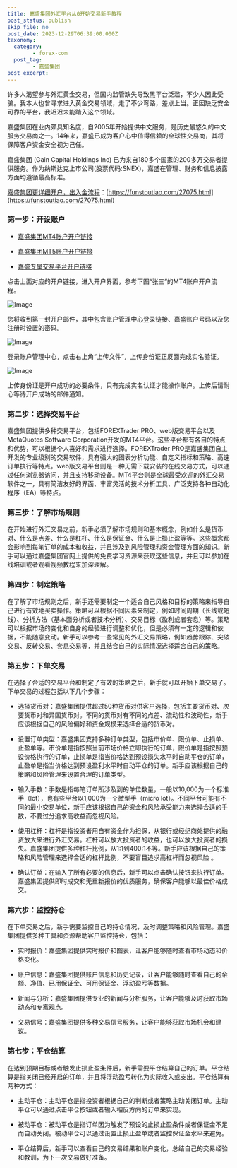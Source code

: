 ```yaml
---
title: 嘉盛集团外汇平台从0开始交易新手教程
post_status: publish
skip_file: no
post_date: 2023-12-29T06:39:00.000Z
taxonomy:
  category:
        - forex-com
  post_tag:
        - 嘉盛集团
post_excerpt: 
---
```

许多人渴望参与外汇黄金交易，但国内监管缺失导致黑平台泛滥，不少人因此受骗。我本人也曾寻求进入黄金交易领域，走了不少弯路，差点上当。正因缺乏安全可靠的平台，我迟迟未能踏入这个领域。

嘉盛集团在业内颇具知名度，自2005年开始提供中文服务，是历史最悠久的中文服务交易商之一。14年来，嘉盛已成为客户心中值得信赖的全球性交易商，其将保障客户资金安全视为己任。

嘉盛集团 (Gain Capital Holdings Inc) 已为来自180多个国家的200多万交易者提供服务。作为纳斯达克上市公司(股票代码:SNEX)，嘉盛在管理、财务和信息披露方面均遵循最高标准。

[嘉盛集团更详细开户，出入金流程](https://funstoutiao.com/27075.html)：[https://funstoutiao.com/27075.html](https://funstoutiao.com/27075.html)

### 第一步：开设账户

* [嘉盛集团MT4账户开户链接](https://s.ssgg.net/jsmt4)

* [嘉盛集团MT5账户开户链接](https://s.ssgg.net/jsmt5)

* [嘉盛专属交易平台开户链接](https://s.ssgg.net/js)

点击上面对应的开户链接，进入开户界面，参考下图“张三”的MT4账户开户流程。

![Image](https://prod-files-secure.s3.us-west-2.amazonaws.com/39ed1227-6d7d-4570-be36-9ccd4a2c4241/7a167aea-686b-400d-af59-4e18eb607a40/640.png?X-Amz-Algorithm=AWS4-HMAC-SHA256&X-Amz-Content-Sha256=UNSIGNED-PAYLOAD&X-Amz-Credential=ASIAZI2LB466VN2GU7KS%2F20250909%2Fus-west-2%2Fs3%2Faws4_request&X-Amz-Date=20250909T161310Z&X-Amz-Expires=3600&X-Amz-Security-Token=IQoJb3JpZ2luX2VjEHAaCXVzLXdlc3QtMiJIMEYCIQCT8mAjd3PgJD%2FNpyvoiXwBqnhn%2F2A0QAHRmLNj7%2FpO1wIhANiUk2YahDj1CrFlczP%2BIM052ePy5bD%2B5YJ8jzymJIItKogECNn%2F%2F%2F%2F%2F%2F%2F%2F%2F%2FwEQABoMNjM3NDIzMTgzODA1IgwEYhMlNDYYFCgShUgq3AMHV6Ubbh1RdW8DgdPKW0qu3cC3bnEw818a80jSl0jjg79GqLeOlD4AI6VA%2BU7DKxK06NX0sjo2IQmhBa9u3VB17gZUt9G4upvZnIU6LoZu%2BLNa8tQ9iobUzXwZGkAxFoPjB8Sx6zHzTRkMqLXLL0GTG0UIvsozksfxKM8QynceIyANMyB4dAwJ1%2FPpQshcwpO2NFyErorpTKhWZx%2B0tZjOGkiJ3jZeiWMLH644EfPfbwUtHihOQnFXWFJlCLFXa4zmPyBtuES%2F%2BXlF5yhtho9zauaD4OZFbkI9n18%2Bx0SXXxk0ahcq5nQfMqIogCkGv55%2F2Sfj1JAnSAimfAa64Jiy%2Fr35kHAdpCJFnIzibz%2B9HZw0y1A%2Fk8UYuPdWELjgSrRsNUGmstpeJheJwxwvcDFLSgkq2SuSO2xDCo%2Blpvlqep%2Fwk6ZVDZvMRQIm0h3tXOhMGd%2FFN4T%2FQfWqRfF9NYjsvFBGmvVKuNYJzmJQwlXUxNuVBQdt3zMgeBMXHUvXy0brtiD2twDTDbBbjdv6kHVF%2FGhpaOlTaQpPgNFJuuF8cV1Bi2fUm9b%2BBHiSkCEZBdObwjMxP6SE6J7m%2BUTk1R%2FgY2v7dmruOmdvXyhv%2BxuLhQfzjLuFda3mOzO1vzDanIHGBjqkAThki4XqKo9p0sdF5mwy0YbJEs1s%2F%2B3WWYVYoQwdoVPxVK0iu3Sf0MoJEYAGEFuoyRrT6vcYVSLZelWDY2HjobZdbNIwxAApTKepDzmf1Wvk5d7cckXZMmRMDlPtbUc%2Bbar0AdXo0metiE2K2pcDw8iaO0G4ANERnNViickErHbpb0FkHJh3qQtK%2FYRinM%2FeecTnfnboT10%2FrfDj6QMxdlYjB9Cj&X-Amz-Signature=18cf398795074520beb2d8e73882418affeb15a7e93c45f8525807d4c18ffc8e&X-Amz-SignedHeaders=host&x-amz-checksum-mode=ENABLED&x-id=GetObject)

您将收到第一封开户邮件，其中包含账户管理中心登录链接、嘉盛账户号码以及您注册时设置的密码。

![Image](https://prod-files-secure.s3.us-west-2.amazonaws.com/39ed1227-6d7d-4570-be36-9ccd4a2c4241/eaa1c6b3-2877-4284-a0e1-530e222c27fb/image.png?X-Amz-Algorithm=AWS4-HMAC-SHA256&X-Amz-Content-Sha256=UNSIGNED-PAYLOAD&X-Amz-Credential=ASIAZI2LB466VN2GU7KS%2F20250909%2Fus-west-2%2Fs3%2Faws4_request&X-Amz-Date=20250909T161310Z&X-Amz-Expires=3600&X-Amz-Security-Token=IQoJb3JpZ2luX2VjEHAaCXVzLXdlc3QtMiJIMEYCIQCT8mAjd3PgJD%2FNpyvoiXwBqnhn%2F2A0QAHRmLNj7%2FpO1wIhANiUk2YahDj1CrFlczP%2BIM052ePy5bD%2B5YJ8jzymJIItKogECNn%2F%2F%2F%2F%2F%2F%2F%2F%2F%2FwEQABoMNjM3NDIzMTgzODA1IgwEYhMlNDYYFCgShUgq3AMHV6Ubbh1RdW8DgdPKW0qu3cC3bnEw818a80jSl0jjg79GqLeOlD4AI6VA%2BU7DKxK06NX0sjo2IQmhBa9u3VB17gZUt9G4upvZnIU6LoZu%2BLNa8tQ9iobUzXwZGkAxFoPjB8Sx6zHzTRkMqLXLL0GTG0UIvsozksfxKM8QynceIyANMyB4dAwJ1%2FPpQshcwpO2NFyErorpTKhWZx%2B0tZjOGkiJ3jZeiWMLH644EfPfbwUtHihOQnFXWFJlCLFXa4zmPyBtuES%2F%2BXlF5yhtho9zauaD4OZFbkI9n18%2Bx0SXXxk0ahcq5nQfMqIogCkGv55%2F2Sfj1JAnSAimfAa64Jiy%2Fr35kHAdpCJFnIzibz%2B9HZw0y1A%2Fk8UYuPdWELjgSrRsNUGmstpeJheJwxwvcDFLSgkq2SuSO2xDCo%2Blpvlqep%2Fwk6ZVDZvMRQIm0h3tXOhMGd%2FFN4T%2FQfWqRfF9NYjsvFBGmvVKuNYJzmJQwlXUxNuVBQdt3zMgeBMXHUvXy0brtiD2twDTDbBbjdv6kHVF%2FGhpaOlTaQpPgNFJuuF8cV1Bi2fUm9b%2BBHiSkCEZBdObwjMxP6SE6J7m%2BUTk1R%2FgY2v7dmruOmdvXyhv%2BxuLhQfzjLuFda3mOzO1vzDanIHGBjqkAThki4XqKo9p0sdF5mwy0YbJEs1s%2F%2B3WWYVYoQwdoVPxVK0iu3Sf0MoJEYAGEFuoyRrT6vcYVSLZelWDY2HjobZdbNIwxAApTKepDzmf1Wvk5d7cckXZMmRMDlPtbUc%2Bbar0AdXo0metiE2K2pcDw8iaO0G4ANERnNViickErHbpb0FkHJh3qQtK%2FYRinM%2FeecTnfnboT10%2FrfDj6QMxdlYjB9Cj&X-Amz-Signature=dc26cc4d94fbc252ef48f04bdace479375794e9dbafc5ec8ca4d6b6faea1e3f3&X-Amz-SignedHeaders=host&x-amz-checksum-mode=ENABLED&x-id=GetObject)

登录账户管理中心，点击右上角“上传文件”，上传身份证正反面完成实名验证。

![Image](https://prod-files-secure.s3.us-west-2.amazonaws.com/39ed1227-6d7d-4570-be36-9ccd4a2c4241/54090639-09fc-46b4-a135-e0289f707147/image.png?X-Amz-Algorithm=AWS4-HMAC-SHA256&X-Amz-Content-Sha256=UNSIGNED-PAYLOAD&X-Amz-Credential=ASIAZI2LB466VN2GU7KS%2F20250909%2Fus-west-2%2Fs3%2Faws4_request&X-Amz-Date=20250909T161310Z&X-Amz-Expires=3600&X-Amz-Security-Token=IQoJb3JpZ2luX2VjEHAaCXVzLXdlc3QtMiJIMEYCIQCT8mAjd3PgJD%2FNpyvoiXwBqnhn%2F2A0QAHRmLNj7%2FpO1wIhANiUk2YahDj1CrFlczP%2BIM052ePy5bD%2B5YJ8jzymJIItKogECNn%2F%2F%2F%2F%2F%2F%2F%2F%2F%2FwEQABoMNjM3NDIzMTgzODA1IgwEYhMlNDYYFCgShUgq3AMHV6Ubbh1RdW8DgdPKW0qu3cC3bnEw818a80jSl0jjg79GqLeOlD4AI6VA%2BU7DKxK06NX0sjo2IQmhBa9u3VB17gZUt9G4upvZnIU6LoZu%2BLNa8tQ9iobUzXwZGkAxFoPjB8Sx6zHzTRkMqLXLL0GTG0UIvsozksfxKM8QynceIyANMyB4dAwJ1%2FPpQshcwpO2NFyErorpTKhWZx%2B0tZjOGkiJ3jZeiWMLH644EfPfbwUtHihOQnFXWFJlCLFXa4zmPyBtuES%2F%2BXlF5yhtho9zauaD4OZFbkI9n18%2Bx0SXXxk0ahcq5nQfMqIogCkGv55%2F2Sfj1JAnSAimfAa64Jiy%2Fr35kHAdpCJFnIzibz%2B9HZw0y1A%2Fk8UYuPdWELjgSrRsNUGmstpeJheJwxwvcDFLSgkq2SuSO2xDCo%2Blpvlqep%2Fwk6ZVDZvMRQIm0h3tXOhMGd%2FFN4T%2FQfWqRfF9NYjsvFBGmvVKuNYJzmJQwlXUxNuVBQdt3zMgeBMXHUvXy0brtiD2twDTDbBbjdv6kHVF%2FGhpaOlTaQpPgNFJuuF8cV1Bi2fUm9b%2BBHiSkCEZBdObwjMxP6SE6J7m%2BUTk1R%2FgY2v7dmruOmdvXyhv%2BxuLhQfzjLuFda3mOzO1vzDanIHGBjqkAThki4XqKo9p0sdF5mwy0YbJEs1s%2F%2B3WWYVYoQwdoVPxVK0iu3Sf0MoJEYAGEFuoyRrT6vcYVSLZelWDY2HjobZdbNIwxAApTKepDzmf1Wvk5d7cckXZMmRMDlPtbUc%2Bbar0AdXo0metiE2K2pcDw8iaO0G4ANERnNViickErHbpb0FkHJh3qQtK%2FYRinM%2FeecTnfnboT10%2FrfDj6QMxdlYjB9Cj&X-Amz-Signature=42092bc39ddb96f7af87d850c9cf71dcf7a0ef1bb4320f620b145330e293d701&X-Amz-SignedHeaders=host&x-amz-checksum-mode=ENABLED&x-id=GetObject)

上传身份证是开户成功的必要条件，只有完成实名认证才能操作账户。上传后请耐心等待开户成功的邮件通知。

### 第二步：选择交易平台

嘉盛集团提供多种交易平台，包括FOREXTrader PRO、web版交易平台以及MetaQuotes Software Corporation开发的MT4平台。这些平台都有各自的特点和优势，可以根据个人喜好和需求进行选择。FOREXTrader PRO是嘉盛集团自主开发的专业级别的交易软件，具有强大的图表分析功能、自定义指标和策略、高速订单执行等特点。web版交易平台则是一种无需下载安装的在线交易方式，可以通过任何浏览器访问，并且支持移动设备。MT4平台则是全球最受欢迎的外汇交易软件之一，具有简洁友好的界面、丰富灵活的技术分析工具、广泛支持各种自动化程序（EA）等特点。

### 第三步：了解市场规则

在开始进行外汇交易之前，新手必须了解市场规则和基本概念，例如什么是货币对、什么是点差、什么是杠杆、什么是保证金、什么是止损止盈等等。这些概念都会影响到每笔订单的成本和收益，并且涉及到风险管理和资金管理方面的知识。新手可以通过嘉盛集团官网上提供的免费学习资源来获取这些信息，并且可以参加在线培训或者观看视频教程来加深理解。

### 第四步：制定策略

在了解了市场规则之后，新手还需要制定一个适合自己风格和目标的策略来指导自己进行有效地买卖操作。策略可以根据不同因素来制定，例如时间周期（长线或短线）、分析方法（基本面分析或者技术分析）、交易目标（盈利或者套息）等。策略可以根据市场的变化和自身的经验进行调整和优化，但是必须有一定的逻辑和依据，不能随意变动。新手可以参考一些常见的外汇交易策略，例如趋势跟踪、突破交易、反转交易、套息交易等，并且结合自己的实际情况选择适合自己的策略。

### 第五步：下单交易

在选择了合适的交易平台和制定了有效的策略之后，新手就可以开始下单交易了。下单交易的过程包括以下几个步骤：

* 选择货币对：嘉盛集团提供超过50种货币对供客户选择，包括主要货币对、次要货币对和异国货币对。不同的货币对有不同的点差、流动性和波动性，新手应该根据自己的风险偏好和资金规模来选择合适的货币对。

* 设置订单类型：嘉盛集团支持多种订单类型，包括市价单、限价单、止损单、止盈单等。市价单是指按照当前市场价格立即执行的订单，限价单是指按照预设价格执行的订单，止损单是指当价格达到预设损失水平时自动平仓的订单，止盈单是指当价格达到预设盈利水平时自动平仓的订单。新手应该根据自己的策略和风险管理来设置合理的订单类型。

* 输入手数：手数是指每笔订单所涉及到的单位数量，一般以10,000为一个标准手（lot），也有些平台以1,000为一个微型手（micro lot）。不同平台可能有不同的最小交易单位，新手应该根据自己的资金和风险承受能力来选择合适的手数，不要过分追求高收益而忽视风险。

* 使用杠杆：杠杆是指投资者用自有资金作为担保，从银行或经纪商处提供的融资放大来进行外汇交易。杠杆可以放大投资者的收益，也可以放大投资者的损失。嘉盛集团提供多种杠杆比例，从1:1到400:1不等。新手应该根据自己的策略和风险管理来选择合适的杠杆比例，不要盲目追求高杠杆而忽视风险 。

* 确认订单：在输入了所有必要的信息后，新手可以点击确认按钮来执行订单。嘉盛集团提供即时成交和无重新报价的优质服务，确保客户能够以最佳价格成交。

### 第六步：监控持仓

在下单交易之后，新手需要监控自己的持仓情况，及时调整策略和风险管理。嘉盛集团提供多种工具和资源帮助客户监控持仓，包括：

* 实时报价：嘉盛集团提供实时报价和图表，让客户能够随时查看市场动态和价格变化。

* 账户信息：嘉盛集团提供账户信息和历史记录，让客户能够随时查看自己的余额、净值、已用保证金、可用保证金、浮动盈亏等数据。

* 新闻与分析：嘉盛集团提供专业的新闻与分析服务，让客户能够及时获取市场动态和专家观点。

* 交易信号：嘉盛集团提供多种交易信号服务，让客户能够获取市场机会和建议。

### 第七步：平仓结算

在达到预期目标或者触发止损止盈条件后，新手需要平仓结算自己的订单。平仓结算是指关闭已经开启的订单，并且将浮动盈亏转化为实际收入或支出。平仓结算有两种方式：

* 主动平仓：主动平仓是指投资者根据自己的判断或者策略主动关闭订单。主动平仓可以通过点击平仓按钮或者输入相反方向的订单来实现。

* 被动平仓：被动平仓是指订单因为触发了预设的止损止盈条件或者保证金不足而自动关闭。被动平仓可以通过设置止损止盈单或者监控保证金水平来避免。

* 平仓结算后，新手可以查看自己的交易结果和账户变化，总结自己的交易经验和教训，为下一次交易做好准备。